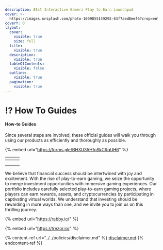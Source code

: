```yaml
---
description: Æ1st Interactive Gamerz Play to Earn Launchpad
cover: >-
  https://images.unsplash.com/photo-1609855159298-63f7aed8eef6?crop=entropy&cs=srgb&fm=jpg&ixid=M3wxOTcwMjR8MHwxfHNlYXJjaHw1fHxob3clMjB0b3xlbnwwfHx8fDE2ODc4NDM3MTN8MA&ixlib=rb-4.0.3&q=85
coverY: 0
layout:
  cover:
    visible: true
    size: full
  title:
    visible: true
  description:
    visible: true
  tableOfContents:
    visible: false
  outline:
    visible: true
  pagination:
    visible: true
---
```


# ⁉ How To Guides



#### How-to Guides

Since several steps are involved, these official guides will walk you through using our products as efficiently and thoroughly as possible.





{% embed url="https://forms.gle/BHXU35HfnSkCRqUH6" %}

<table data-view="cards"><thead><tr><th></th><th></th><th></th></tr></thead><tbody><tr><td></td><td></td><td></td></tr><tr><td></td><td></td><td></td></tr><tr><td></td><td></td><td></td></tr></tbody></table>

We believe that financial success should be intertwined with joy and excitement. With the rise of play-to-earn gaming, we seize the opportunity to merge investment opportunities with immersive gaming experiences. Our portfolio includes carefully selected play-to-earn gaming projects, where players can earn rewards, assets, and cryptocurrencies by participating in captivating virtual worlds. We understand that investing should be rewarding in more ways than one, and we invite you to join us on this thrilling journey.

{% embed url="https://rabby.io/" %}

{% embed url="https://trezor.io/" %}

{% content-ref url="../../policies/disclaimer.md" %}
[disclaimer.md](../../policies/disclaimer.md)
{% endcontent-ref %}

